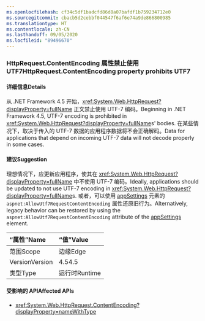 ```yaml
---
ms.openlocfilehash: cf34c5df1badcfd86d8a07bafdf1b759234712e0
ms.sourcegitcommit: cbacb5d2cebbf044547f6af6e74a9de866800985
ms.translationtype: HT
ms.contentlocale: zh-CN
ms.lasthandoff: 09/05/2020
ms.locfileid: "89496670"
---
```

### <a name="httprequestcontentencoding-property-prohibits-utf7"></a><span data-ttu-id="40d47-101">HttpRequest.ContentEncoding 属性禁止使用 UTF7</span><span class="sxs-lookup"><span data-stu-id="40d47-101">HttpRequest.ContentEncoding property prohibits UTF7</span></span>

#### <a name="details"></a><span data-ttu-id="40d47-102">详细信息</span><span class="sxs-lookup"><span data-stu-id="40d47-102">Details</span></span>

<span data-ttu-id="40d47-103">从 .NET Framework 4.5 开始，<xref:System.Web.HttpRequest?displayProperty=fullName> 正文禁止使用 UTF-7 编码。</span><span class="sxs-lookup"><span data-stu-id="40d47-103">Beginning in .NET Framework 4.5, UTF-7 encoding is prohibited in <xref:System.Web.HttpRequest?displayProperty=fullName>s' bodies.</span></span> <span data-ttu-id="40d47-104">在某些情况下，取决于传入的 UTF-7 数据的应用程序数据将不会正确解码。</span><span class="sxs-lookup"><span data-stu-id="40d47-104">Data for applications that depend on incoming UTF-7 data will not decode properly in some cases.</span></span>

#### <a name="suggestion"></a><span data-ttu-id="40d47-105">建议</span><span class="sxs-lookup"><span data-stu-id="40d47-105">Suggestion</span></span>

<span data-ttu-id="40d47-106">理想情况下，应更新应用程序，使其在 <xref:System.Web.HttpRequest?displayProperty=fullName> 中不使用 UTF-7 编码。</span><span class="sxs-lookup"><span data-stu-id="40d47-106">Ideally, applications should be updated to not use UTF-7 encoding in <xref:System.Web.HttpRequest?displayProperty=fullName>s.</span></span> <span data-ttu-id="40d47-107">或者，可以使用 [appSettings](~/docs/framework/configure-apps/file-schema/appsettings/appsettings-element-for-configuration.md) 元素的 <code>aspnet:AllowUtf7RequestContentEncoding</code> 属性还原旧行为。</span><span class="sxs-lookup"><span data-stu-id="40d47-107">Alternatively, legacy behavior can be restored by using the <code>aspnet:AllowUtf7RequestContentEncoding</code> attribute of the [appSettings](~/docs/framework/configure-apps/file-schema/appsettings/appsettings-element-for-configuration.md) element.</span></span>

| <span data-ttu-id="40d47-108">“属性”</span><span class="sxs-lookup"><span data-stu-id="40d47-108">Name</span></span>    | <span data-ttu-id="40d47-109">“值”</span><span class="sxs-lookup"><span data-stu-id="40d47-109">Value</span></span>       |
|:--------|:------------|
| <span data-ttu-id="40d47-110">范围</span><span class="sxs-lookup"><span data-stu-id="40d47-110">Scope</span></span>   |<span data-ttu-id="40d47-111">边缘</span><span class="sxs-lookup"><span data-stu-id="40d47-111">Edge</span></span>|
|<span data-ttu-id="40d47-112">Version</span><span class="sxs-lookup"><span data-stu-id="40d47-112">Version</span></span>|<span data-ttu-id="40d47-113">4.5</span><span class="sxs-lookup"><span data-stu-id="40d47-113">4.5</span></span>|
|<span data-ttu-id="40d47-114">类型</span><span class="sxs-lookup"><span data-stu-id="40d47-114">Type</span></span>|<span data-ttu-id="40d47-115">运行时</span><span class="sxs-lookup"><span data-stu-id="40d47-115">Runtime</span></span>|

#### <a name="affected-apis"></a><span data-ttu-id="40d47-116">受影响的 API</span><span class="sxs-lookup"><span data-stu-id="40d47-116">Affected APIs</span></span>

- <xref:System.Web.HttpRequest.ContentEncoding?displayProperty=nameWithType>

<!--

#### Affected APIs

- `P:System.Web.HttpRequest.ContentEncoding`

-->
